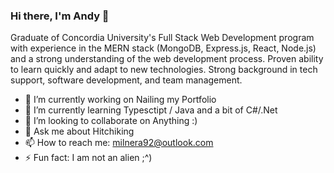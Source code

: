 ### Hi there, I'm Andy 👋

Graduate of Concordia University's Full Stack Web Development program with experience in the MERN stack (MongoDB, Express.js, React, Node.js) and a strong understanding of the web development process. Proven ability to learn quickly and adapt to new technologies. Strong background in tech support, software development, and team management.

- 🔭 I’m currently working on Nailing my Portfolio 
- 🌱 I’m currently learning Typesctipt / Java and a bit of C#/.Net
- 👯 I’m looking to collaborate on Anything :)
- 💬 Ask me about Hitchiking
- 📫 How to reach me: milnera92@outlook.com
- ⚡ Fun fact: I am not an alien ;^)


